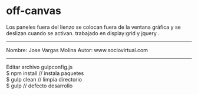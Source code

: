 # off-canvas
<p>
Los paneles fuera del lienzo se colocan fuera de la ventana gráfica y se deslizan cuando se activan.
trabajado en display:grid y jquery .
</p>
<hr>
Nombre: Jose Vargas Molina
Autor: www.sociovirtual.com
<hr>
<p>
Editar archivo gulpconfig.js <br>
$ npm install // instala paquetes<br>
$ gulp clean // limpia directorio<br>
$ gulp // defecto desarrollo<br>
</p>

